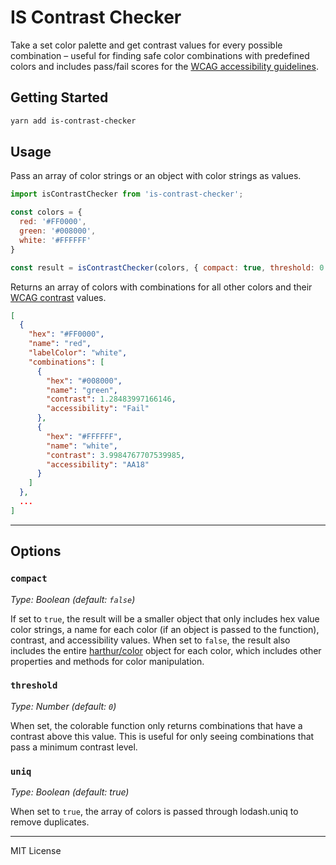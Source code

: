 # IS Contrast Checker

Take a set color palette and get contrast values for every possible combination –
useful for finding safe color combinations with predefined colors
and includes pass/fail scores for the
[WCAG accessibility guidelines](http://www.w3.org/TR/WCAG20/#visual-audio-contrast).

## Getting Started

```bash
yarn add is-contrast-checker
```

## Usage

Pass an array of color strings or an object with color strings as values.

```js
import isContrastChecker from 'is-contrast-checker';

const colors = {
  red: '#FF0000',
  green: '#008000',
  white: '#FFFFFF'
}

const result = isContrastChecker(colors, { compact: true, threshold: 0 })
```

Returns an array of colors with combinations for all other colors and their
[WCAG contrast](http://www.w3.org/TR/WCAG20/#visual-audio-contrast)
values.

```json
[
  {
    "hex": "#FF0000",
    "name": "red",
    "labelColor": "white",
    "combinations": [
      {
        "hex": "#008000",
        "name": "green",
        "contrast": 1.28483997166146,
        "accessibility": "Fail"
      },
      {
        "hex": "#FFFFFF",
        "name": "white",
        "contrast": 3.9984767707539985,
        "accessibility": "AA18"
      }
    ]
  },
  ...
]
```

---

## Options

### `compact`

_Type: Boolean (default: `false`)_

If set to `true`, the result will be a smaller object that only includes hex value color strings, a name for each color (if an object is passed to the function), contrast, and accessibility values.
When set to `false`, the result also includes the entire [harthur/color](https://www.npmjs.com/package/color) object for each color, which includes other properties and methods for color manipulation.

### `threshold`

_Type: Number (default: `0`)_

When set, the colorable function only returns combinations that have a contrast above this value. This is useful for only seeing combinations that pass a minimum contrast level.

### `uniq`

_Type: Boolean (default: true)_

When set to `true`, the array of colors is passed through lodash.uniq to remove duplicates.


---

MIT License
